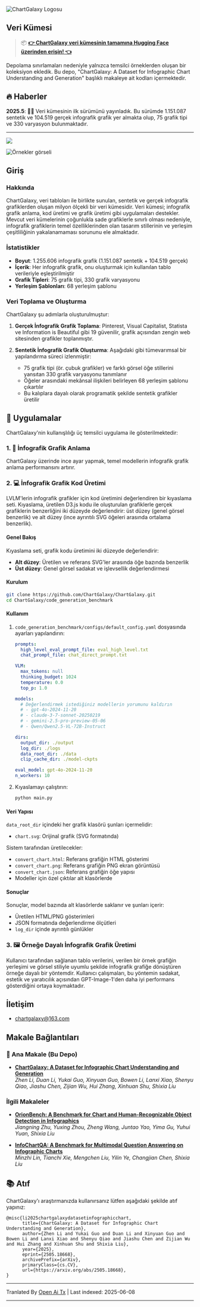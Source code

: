 ![ChartGalaxy Logosu](https://raw.githubusercontent.com/ChartGalaxy/ChartGalaxy/main/title.png)

## Veri Kümesi
> 📦 **[👉 ChartGalaxy veri kümesinin tamamına Hugging Face üzerinden erişin! 👈](https://huggingface.co/datasets/ChartGalaxy/ChartGalaxy)**

Depolama sınırlamaları nedeniyle yalnızca temsilci örneklerden oluşan bir koleksiyon ekledik. 
Bu depo, "ChartGalaxy: A Dataset for Infographic Chart Understanding and Generation" başlıklı makaleye ait kodları içermektedir.

## 🔥 Haberler
**2025.5**:  🎉🎉 Veri kümesinin ilk sürümünü yayınladık. Bu sürümde 1.151.087 sentetik ve 104.519 gerçek infografik grafik yer almakta olup, 75 grafik tipi ve 330 varyasyon bulunmaktadır.

-------------------

<img src="https://raw.githubusercontent.com/ChartGalaxy/ChartGalaxy/main/teaser.png" style="border:none;box-shadow:none;">

![Örnekler görseli](https://raw.githubusercontent.com/ChartGalaxy/ChartGalaxy/main/examples.png)

<!-- ## 🔔 Haberler -->

## Giriş

### Hakkında

ChartGalaxy, veri tabloları ile birlikte sunulan, sentetik ve gerçek infografik grafiklerden oluşan milyon ölçekli bir veri kümesidir. Veri kümesi; infografik grafik anlama, kod üretimi ve grafik üretimi gibi uygulamaları destekler. Mevcut veri kümelerinin çoğunlukla sade grafiklerle sınırlı olması nedeniyle, infografik grafiklerin temel özelliklerinden olan tasarım stillerinin ve yerleşim çeşitliliğinin yakalanamaması sorununu ele almaktadır.

### İstatistikler

- **Boyut**: 1.255.606 infografik grafik (1.151.087 sentetik + 104.519 gerçek)
- **İçerik**: Her infografik grafik, onu oluşturmak için kullanılan tablo verileriyle eşleştirilmiştir
- **Grafik Tipleri**: 75 grafik tipi, 330 grafik varyasyonu
- **Yerleşim Şablonları**: 68 yerleşim şablonu

### Veri Toplama ve Oluşturma

ChartGalaxy şu adımlarla oluşturulmuştur:

1. **Gerçek İnfografik Grafik Toplama**: Pinterest, Visual Capitalist, Statista ve Information is Beautiful gibi 19 güvenilir, grafik açısından zengin web sitesinden grafikler toplanmıştır.

2. **Sentetik İnfografik Grafik Oluşturma**: Aşağıdaki gibi tümevarımsal bir yapılandırma süreci izlenmiştir:
   - 75 grafik tipi (ör. çubuk grafikler) ve farklı görsel öğe stillerini yansıtan 330 grafik varyasyonu tanımlanır
   - Öğeler arasındaki mekânsal ilişkileri belirleyen 68 yerleşim şablonu çıkartılır
   - Bu kalıplara dayalı olarak programatik şekilde sentetik grafikler üretilir

## 🎯 Uygulamalar

ChartGalaxy'nin kullanışlılığı üç temsilci uygulama ile gösterilmektedir:

### 1. 🧠 İnfografik Grafik Anlama

ChartGalaxy üzerinde ince ayar yapmak, temel modellerin infografik grafik anlama performansını artırır.

### 2. 💻 İnfografik Grafik Kod Üretimi

LVLM'lerin infografik grafikler için kod üretimini değerlendiren bir kıyaslama seti. Kıyaslama, üretilen D3.js kodu ile oluşturulan grafiklerle gerçek grafiklerin benzerliğini iki düzeyde değerlendirir: üst düzey (genel görsel benzerlik) ve alt düzey (ince ayrıntılı SVG öğeleri arasında ortalama benzerlik).

#### Genel Bakış

Kıyaslama seti, grafik kodu üretimini iki düzeyde değerlendirir:
- **Alt düzey**: Üretilen ve referans SVG'ler arasında öğe bazında benzerlik
- **Üst düzey**: Genel görsel sadakat ve işlevsellik değerlendirmesi

#### Kurulum

```bash
git clone https://github.com/ChartGalaxy/ChartGalaxy.git
cd ChartGalaxy/code_generation_benchmark
```

#### Kullanım

1. `code_generation_benchmark/configs/default_config.yaml` dosyasında ayarları yapılandırın:
   ```yaml
   prompts:
     high_level_eval_prompt_file: eval_high_level.txt
     chat_prompt_file: chat_direct_prompt.txt

   VLM:
     max_tokens: null
     thinking_budget: 1024
     temperature: 0.0
     top_p: 1.0

   models:
     # Değerlendirmek istediğiniz modellerin yorumunu kaldırın
     # - gpt-4o-2024-11-20
     # - claude-3-7-sonnet-20250219
     # - gemini-2.5-pro-preview-05-06
     # - Qwen/Qwen2.5-VL-72B-Instruct

   dirs:
     output_dir: ./output
     log_dir: ./logs
     data_root_dir: ./data
     clip_cache_dir: ./model-ckpts

   eval_model: gpt-4o-2024-11-20
   n_workers: 10
   ```

2. Kıyaslamayı çalıştırın:
   ```bash
   python main.py
   ```

#### Veri Yapısı

`data_root_dir` içindeki her grafik klasörü şunları içermelidir:
- `chart.svg`: Orijinal grafik (SVG formatında)

Sistem tarafından üretilecekler:
- `convert_chart.html`: Referans grafiğin HTML gösterimi
- `convert_chart.png`: Referans grafiğin PNG ekran görüntüsü
- `convert_chart.json`: Referans grafiğin öğe yapısı
- Modeller için özel çıktılar alt klasörlerde

#### Sonuçlar

Sonuçlar, model bazında alt klasörlerde saklanır ve şunları içerir:
- Üretilen HTML/PNG gösterimleri
- JSON formatında değerlendirme ölçütleri
- `log_dir` içinde ayrıntılı günlükler
  

### 3. 🖼️ Örneğe Dayalı İnfografik Grafik Üretimi

Kullanıcı tarafından sağlanan tablo verilerini, verilen bir örnek grafiğin yerleşimi ve görsel stiliyle uyumlu şekilde infografik grafiğe dönüştüren örneğe dayalı bir yöntemdir. Kullanıcı çalışmaları, bu yöntemin sadakat, estetik ve yaratıcılık açısından GPT-Image-1'den daha iyi performans gösterdiğini ortaya koymaktadır.


## İletişim
- chartgalaxy@163.com

## Makale Bağlantıları

### 📌 Ana Makale (Bu Depo)

- **[ChartGalaxy: A Dataset for Infographic Chart Understanding and Generation](https://arxiv.org/abs/2505.18668)**  
  _Zhen Li, Duan Li, Yukai Guo, Xinyuan Guo, Bowen Li, Lanxi Xiao, Shenyu Qiao, Jiashu Chen, Zijian Wu, Hui Zhang, Xinhuan Shu, Shixia Liu_  

### İlgili Makaleler

- **[OrionBench: A Benchmark for Chart and Human-Recognizable Object Detection in Infographics](https://arxiv.org/abs/2505.17473)**  
  _Jiangning Zhu, Yuxing Zhou, Zheng Wang, Juntao Yao, Yima Gu, Yuhui Yuan, Shixia Liu_  

- **[InfoChartQA: A Benchmark for Multimodal Question Answering on Infographic Charts](https://arxiv.org/abs/2505.19028)**  
  _Minzhi Lin, Tianchi Xie, Mengchen Liu, Yilin Ye, Changjian Chen, Shixia Liu_  

## 📚 Atıf
ChartGalaxy'ı araştırmanızda kullanırsanız lütfen aşağıdaki şekilde atıf yapınız:
```
@misc{li2025chartgalaxydatasetinfographicchart,
      title={ChartGalaxy: A Dataset for Infographic Chart Understanding and Generation}, 
      author={Zhen Li and Yukai Guo and Duan Li and Xinyuan Guo and Bowen Li and Lanxi Xiao and Shenyu Qiao and Jiashu Chen and Zijian Wu and Hui Zhang and Xinhuan Shu and Shixia Liu},
      year={2025},
      eprint={2505.18668},
      archivePrefix={arXiv},
      primaryClass={cs.CV},
      url={https://arxiv.org/abs/2505.18668}, 
}
```

---

Tranlated By [Open Ai Tx](https://github.com/OpenAiTx/OpenAiTx) | Last indexed: 2025-06-08

---